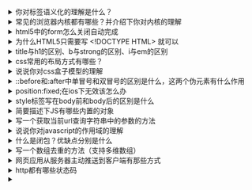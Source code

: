 <details>
<summary>你对标签语义化的理解是什么？</summary>

标签语义化的初衷是让正确的标签做正确的事情，但对于人来说，标签的语义除了在 tag 上体现，还可以从 id, class 上体现出来。

而每个人对于标签的理解都会存在不同，因此强制规定哪个标签怎么用就不是很好。我的理解标签语义化更多的是为 SEO 进行服务。让爬虫更方便地找到想要的信息。

</details>

<details>
<summary>常见的浏览器内核都有哪些？并介绍下你对内核的理解</summary>

内核主要分为渲染引擎和 JS 引擎。前者负责页面的渲染，后者负责执行解析 JavaScript。
之后，由于 JS 引擎越来越独立，现在所说的浏览器内核大都指渲染引擎。

目前主流的内核有以下 4 个：
- Trident: 由微软开发，即我们熟知的 IE 内核
- Gecko: 使用 C++ 开发的渲染引擎，包括了 SpiderMonkey 即我们熟悉的 FireFox
- Presto: Opera 使用的内核
- Webkit: 前端使用最多的 Chrome 和 Safari 使用的内核

</details>

<details>
<summary>html5中的form怎么关闭自动完成</summary>

设置form的autocomplete属性为off


</details>


<details>
<summary>为什么HTML5只需要写 &lt;!DOCTYPE HTML&gt; 就可以</summary>

因为 HTML5 与 HTML4 基于的基准不同。HTML4 基于 SGML 因此需要除了 DOCTYPE 外还需要引入 DTD 来告诉浏览器用什么标准进行渲染。DTD 还分为标准模式、严格模式。如果什么都不写，就完全让浏览器自我发挥，会变成怪异模式。

HTML5 不基于 SGML，因此后面就不要跟 DTD，但是需要 DOCTYPE 来规范浏览器的渲染行为。

注：SGML 是通用标记语言的集合。其中有 HTML、XML，因此需要用 DTD 来指定使用那种规范。


</details>





<details>
<summary>title与h1的区别、b与strong的区别、i与em的区别</summary>

title 是 网页标题标签

h1 是文本标签 默认与word的h1相似为最大的标题显示

b 为文本加粗标签 与word的加粗功能相似

strong 为强调语气， 也是为文本加粗 与b标签是有不同

i 标签为斜体 常用于阿里图标 和图片

em 标签为 斜体 用于文本斜体较多


</details>







<details>
<summary>css常用的布局方式有哪些？</summary>

- 流式布局: 最基本的布局，就是顺着 html 像流水一样流下来
- 绝对定位: 利用 `position: absolute` 进行绝对定位的布局
- float 布局: 最初用来解决多栏布局的问题。比如圣杯、双飞燕的布局都可以用 float 来实现
- 珊格布局: bootstrap 用的布局，把页面分为 24 分，通过 row 和 col 进行布局
- flex 布局: css3 的布局可以非常灵活地进行布局和排版
- grid 布局: 网格布局

</details>




<details>
<summary>说说你对css盒子模型的理解</summary>

1. css盒模型由两个盒子组成，外在的控制是否换行的盒子，以及内在的控制元素内容的盒子。比如：`display: inline-block`, 则它的外在的盒子就是`inline`也就是不占据一行，而block则表示内部的元素具有块状特性。所以，`display: inline`其实就是`display: inline-inline`的缩写，`display: block`就是`display: block-block`的缩写。
2. 每一个内在的盒子有: width/height, padding, border, margin这几个控制盒子大小的属性。其中 width/height控制元素内容大小，padding则控制元素内容到border线内侧距离，border则是元素外围边框大小，而margin则是控制与其他元素的间距，它的背景透明。
3. 对于早期，计算一个元素的占据大小，需要通过width +2* padding + 2*border来计算，css3中提出了box-sizing：border-box，通过这样设置，就可以使元素最终的宽高就是设定的width/height, 浏览器会根据width/height, padding, border的大小来自动调整内部元素的大小。

</details>





<details>
<summary>::before和:after中单冒号和双冒号的区别是什么，这两个伪元素有什么作用</summary>

- 区别：
    伪元素在css1中已经存在当时用单冒号，css3时做了修订用双冒号 ::before ::after表示伪元素用来区别伪类。
- 作用：
    在元素前面（::before）和后面（::after）加内容


</details>




<details>
<summary>position:fixed;在ios下无效该怎么办</summary>

当采用 fixed 做吸底、吸顶布局时，如果触发键盘弹出事件则 fixed 属性会失效，布局就会被扰乱。其原因解释如下：

软键盘唤起后，页面的 fixed 元素将失效（即无法浮动，也可以理解为变成了 absolute 定位），所以当页面超过一屏且滚动时，失效的 fixed 元素就会跟随滚动了。

**第三方库 isScroll.js 可以解决此问题。**

解决的思路就是避免最外层出现滚动，即最外层使用 fixed 并且不让其可以滚动。让滚动仅在内部内容部分。

</details>




<details>
<summary>style标签写在body前和body后的区别是什么</summary>

写在body标签前利于浏览器逐步渲染
写在body标签后：由于浏览器以逐行方式对html文档进行解析；当解析到写在尾部的样式表（外联或写在style标签）会导致浏览器停止之前的渲染，等待加载且解析样式表完成之后重新渲染； 在windows的IE下可能会出现FOUC现象（即样式失效导致的页面闪烁问题）；

</details>




<details>
<summary>简要描述下JS有哪些内置的对象</summary>

- 时间对象Date
- 字符串对象String
- 数学对象Math
- 数值对象Number
- 数组对象Array
- 函数对象Function
- 函数参数集合arguments
- 布尔对象Boolean
- 错误对象Error
- 基础对象Object

</details>




<details>
<summary>写一个获取当前url查询字符串中的参数的方法</summary>

```javascript
function urlParam(){
    const param = {};
    location.search.replace(/([^&=?]+)=([^&]+)/g,(m,$1,$2)=> param[$1] = $2);
    return param;
}
```


</details>




<details>
<summary>说说你对javascript的作用域的理解</summary>

1. 全局作用域。这个没啥说的，就是在顶层环境中申明的变量都是全局作用域，他们的属性其实都在window对象下面。
2. 函数作用域。在函数内部定义的变量都是函数作用域，只能在函数中访问到，当然也可以通过闭包来访问。除此之外，在其他地方是没法访问函数内部的变量的。
3. 局部作用域。es6中新增的特性，弥补了以前只能使用匿名及时运行函数来创建局部变量的缺陷。使用很简单，直接用let来申明变量就行。也可以使用const来申明变量，表明这是常数。
4. 作用域链。要说清这个，需要首先明白javascript的代码运行过程。假设现在有个函数funcA，在该函数内部申明了一个局部变量a，在函数内部又定义了一个函数funcB，在函数B中申明了变量b。如下：
    ```javascript
    function funcA () {
        let a;
        function funcB () {
            let b;
        }
    }
    ```
    当进入funcA时，这时候会把变量a压入当前的作用域A中，并且将作用域A入栈，当进入funcB时，则会把变量b压入当前的作用域B中，并且将作用域B入栈，那么这时候栈中就有了作用域A和作用域B，当在funcB中查找某个变量时，会先从当前的作用域B中查找，如果没有的话，那么就根据栈中的作用域依次往上查找，这就是作用域链。

</details>




<details>
<summary>什么是闭包？优缺点分别是什么</summary>

1. 首先，在函数外部是无法访问函数内部的变量的。
2. 为了解决上述问题，则引入了闭包。简单来说就是为了能访问函数A内部的变量值，需要在函数A中定义一个其他的函数B，并且将B返回给外部变量，那么外部变量就可以通过B来访问到函数A中的变量了。这就是闭包。
3. 闭包方便访问函数内部的变量，但同时也会导致原来函数A中的变量无法及时销毁，导致内存占用过高。并且如果没有及时销毁的话，也存在内存泄露问题。

</details>




<details>
<summary>写一个数组去重的方法（支持多维数组）</summary>

```javascript
function flat(arr, target) {
  arr.forEach(item => {
    if (Array.isArray(item)) {
      flat(item, target)
    } else {
      target.push(item)
    }
  })
}

function flatArr(arr) {
  let result = []
  
  flat(arr, result)
  
  return result
}

function uniqueArr(arr) {
  return [...new Set(flatArr(arr))]
}

const result = uniqueArr([1, 2, 3, 4, [3, 4, [4, 6]]])

console.log(result) // 1,2,3,4,6
```

</details>




<details>
<summary>网页应用从服务器主动推送到客户端有那些方式</summary>

- websocket
- SSE，EventSource接口



</details>



<details>
<summary>http都有哪些状态码</summary>

- 2xx 成功
- 3xx 重定向
- 4xx 未找到资源
- 5xx 服务器异常

- 200 成功
- 301 重定向
- 304 (未修改) 自从上次请求后，请求的网页未修改过。 服务器返回此响应时，不会返回网页内容。
- 400 (错误请求) 服务器不理解请求的语法。
- 403 (禁止) 服务器拒绝请求。
- 404 (未找到) 服务器找不到请求的网页。
- 500 (服务器内部错误) 服务器遇到错误，无法完成请求。
- 501 (尚未实施) 服务器不具备完成请求的功能。 例如，服务器无法识别请求方法时可能会返回此代码。
- 502 (错误网关) 服务器作为网关或代理，从上游服务器收到无效响应。
- 503 (服务不可用) 服务器目前无法使用(由于超载或停机维护)。 通常，这只是暂时状态。
- 504 (网关超时) 服务器作为网关或代理，但是没有及时从上游服务器收到请求。
- 505 (HTTP 版本不受支持) 服务器不支持请求中所用的 HTTP 协议版本。


</details>



<details>
<summary></summary>



</details>